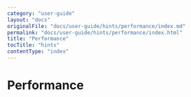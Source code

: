 ```yaml
---
category: "user-guide"
layout: "docs"
originalFile: "docs/user-guide/hints/performance/index.md"
permalink: "docs/user-guide/hints/performance/index.html"
title: "Performance"
tocTitle: "hints"
contentType: "index"
---
```

# Performance
